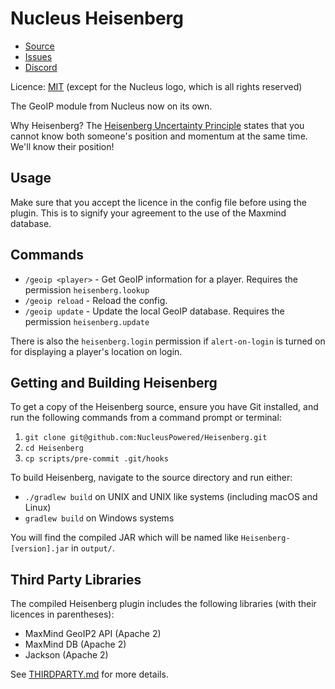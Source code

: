 Nucleus Heisenberg
====

* [Source]
* [Issues]
* [Discord]

Licence: [MIT](LICENSE.txt) (except for the Nucleus logo, which is all rights reserved)

The GeoIP module from Nucleus now on its own.

Why Heisenberg? The [Heisenberg Uncertainty Principle](https://en.wikipedia.org/wiki/Uncertainty_principle) states that you 
cannot know both someone's position and momentum at the same time. We'll know their position! 

## Usage

Make sure that you accept the licence in the config file before using the plugin. This is to signify your agreement to 
the use of the Maxmind database.

## Commands

* `/geoip <player>` - Get GeoIP information for a player. Requires the permission `heisenberg.lookup`
* `/geoip reload` - Reload the config.
* `/geoip update` - Update the local GeoIP database. Requires the permission `heisenberg.update`

There is also the `heisenberg.login` permission if `alert-on-login` is turned on for displaying a player's location on login.

## Getting and Building Heisenberg

To get a copy of the Heisenberg source, ensure you have Git installed, and run the following commands from a command prompt
or terminal:

1. `git clone git@github.com:NucleusPowered/Heisenberg.git`
2. `cd Heisenberg`
3. `cp scripts/pre-commit .git/hooks`

To build Heisenberg, navigate to the source directory and run either:

* `./gradlew build` on UNIX and UNIX like systems (including macOS and Linux)
* `gradlew build` on Windows systems

You will find the compiled JAR which will be named like `Heisenberg-[version].jar` in `output/`.

## Third Party Libraries

The compiled Heisenberg plugin includes the following libraries (with their licences in parentheses):

* MaxMind GeoIP2 API (Apache 2)
* MaxMind DB (Apache 2)
* Jackson (Apache 2)

See [THIRDPARTY.md](THIRDPARTY.md) for more details.

[Source]: https://github.com/NucleusPowered/Heisenberg
[Issues]: https://github.com/NucleusPowered/Heisenberg/issues
[Discord]: https://discord.gg/A9QHG5H
